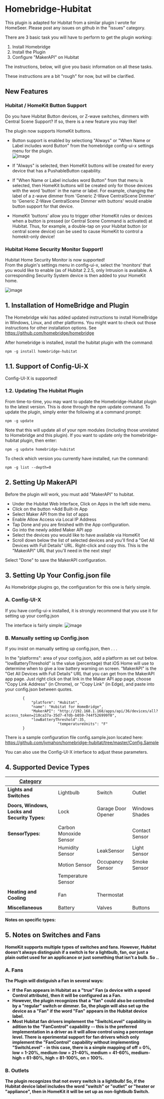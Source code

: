 # Homebridge-Hubitat
This plugin is adapted for Hubitat from a similar plugin I wrote for HomeSeer. Please post any issues on github in the "issues" category. 

There are 3 basic task you will have to perform to get the plugin working:
1. Install Homebridge
2. Install the Plugin
3. Configure "MakerAPI" on Hubitat

The instructions, below, will give you basic information on all these tasks.

These instructions are a bit "rough" for now, but will be clarified.

## New Features
### Hubitat / HomeKit Button Support

Do you have Hubitat Button devices, or Z-wave switches, dimmers with Central Scene Support? If so, there is a new feature you may like!

The plugin now supports HomeKit buttons. 
* Button support is enabled by selectiong "Always" or "When Name or Label includes word Button" from the homebridge config-ui-x settings menu for the plugin.  
![image](https://user-images.githubusercontent.com/15061942/110207669-0f5bec80-7e53-11eb-96ca-a0d8cc1d6d26.png)

* If "Always" is selected, then HomeKit buttons will be created for every device that has a PushableButton capability.  
* If "When Name or Label includes word Button" from that menu is selected, then HomeKit buttons will be created only for those devices with the word 'button' in the name or label. For example, changing the label of a z-wave dimmer from 'Generic Z-Wave CentralScene Dimmer' to 'Generic Z-Wave CentralScene Dimmer with buttons' would enable button support for that device. 
* HomeKit 'buttons' allow you to trigger other HomeKit rules or devices when a button is pressed (or Central Scene Command is activated) at Hubitat. Thus, for example, a double-tap on your Hubitat button (or central scene device) can be used to cause HomeKit to control a homekit-only device!

### Hubitat Home Security Monitor Support!
Hubitat Home Security Monitor is now supported!  
From the plugin's settings menu in config-ui-x, select the 'monitors' that you would like to enable (as of Hubitat 2.2.5, only Intrusion is available. A corresponding Security System device is then added to your HomeKit home.

![image](https://user-images.githubusercontent.com/15061942/110241772-92974400-7f20-11eb-9cb2-bb41d5329b23.png)


## 1. Installation of HomeBridge and Plugin

The Homebridge wiki has added updated instructions to install HomeBridge in Windows, Linux, and other platforms. You might want to check out those instructions for other installation options. See https://github.com/homebridge/homebridge

After homebridge is installed, install the hubitat plugin with the command:
`````
npm -g install homebridge-hubitat
`````

## 1.1. Support of Config-Ui-X
Config-UI-X is supported!


### 1.2. Updating The Hubitat Plugin
From time-to-time, you may want to update the Homebridge-Hubitat plugin to the latest version. This is done through the npm update command. To update the plugin, simply enter the following at a command prompt:
`````
npm -g update
`````
Note that this will update all of your npm modules (including those unrelated to Homebridge and this plugin). If you want to update only the homebridge-hubitat plugin, then enter:
`````
npm -g update homebridge-hubitat
`````

To check which version you currently have installed, run the command:
`````
npm -g list --depth=0
`````

## 2. Setting Up MakerAPI

Before the plugin will work, you must add "MakerAPI" to hubitat.

* Under the Hubitat Web Interface, Click on Apps in the left side menu.
* Click on the button +Add Built-In App
* Select Maker API from the list of apps
* Enable Allow Access via Local IP Address
* Tap Done and you are finished with the App configuration.
* Go into the newly added Maker API app
* Select the devices you would like to have available via HomeKit
* Scroll down below the list of selected devices and you'll find a "Get All Devices with Full Details" URL. Right-click and copy this. This is the "MakerAPI" URL that you'll need in the next step!

Select "Done" to save the MakerAPI configuration.

## 3. Setting Up Your Config.json file

As Homebridge plugins go, the configuration for this one is fairly simple. 

### A. Config-UI-X
If you have config-ui-x installed, it is strongly recommend that you use it for setting up your config.json

The interface is fairly simple:
![image](https://user-images.githubusercontent.com/15061942/110207755-a88b0300-7e53-11eb-87e7-7862f74f9093.png)


### B. Manually setting up Config.json

If you insist on manually setting up config.json, then . . .

In the "platforms": area of your config.json, add a platform as set out below.
"lowBatteryThreshold" is the value (percentage) that iOS Home will use to determine when to give a low battery warning on screen.
"MakerAPI" is the "Get All Devices with Full Details" URL that you can get from the MakerAPI app page. Just right click on that link in the Maker API app page, choose "Copy Link Address" (in Chrome), or "Copy Link" (in Edge), and paste into your config.json between quotes. 


`````
		{
			"platform": "Hubitat",              
			"name": "Hubitat for HomeBridge", 
			"MakerAPI": "http://192.168.1.168/apps/api/36/devices/all?access_token=210ca37a-35d7-47db-b059-744f526999f0",
			"lowBatteryThreshold":35,
                        "temperatureUnits": "F"
		}
`````
There is a sample configuration file config.sample.json located here: https://github.com/jvmahon/homebridge-hubitat/tree/master/Config.Sample

You can also use the Config-UI-X interface to adjust these parameters.

## 4. Supported Device Types

| <u>Category                                  	|                      	|                     	|                  	|
|-------------------------------------------	|----------------------	|---------------------	|------------------	|
| <b>Lights and Switches                       	| Lightbulb            	| Switch              	| Outlet           	|
| | | |
| <b>Doors, Windows, Locks and Security Types: 	| Lock                 	| Garage Door Opener                 	|  Windows Shades	|
| | | |
| <b>SensorTypes:                              	| Carbon Monoxide Sensor 	|  	| Contact Sensor    	|
|                                           	| Humidity Sensor       	| LeakSensor          	| Light Sensor      	|
|                                           	| Motion Sensor         	| Occupancy Sensor     	| Smoke Sensor      	|
|                                           	| Temperature Sensor     |                     	|                  	|
| | | |
| <b>Heating and Cooling                       	| Fan            	|   Thermostat  	|                  	|
| | | |
| <b>Miscellaneous                             	|  Battery             	|    Valves                 	|     Buttons            	|

<b>Notes on specific types:


## 5. Notes on Switches and Fans

HomeKit supports multiple types of switches and fans. However, Hubitat doesn't always distinguish if a switch is for a lightbulb, fan, our just a plain outlet used for an applicance or just something that isn't a bulb. So ..

### A. Fans

The Plugin will distiguish a Fan in several ways:

* If the Fan appears in Hubitat as a "true" Fan (a device with a speed Control attribute), then it will be configured as a Fan.
* However, the plugin recognizes that a "fan" could also be controlled by a "regular" switch or dimmer. So, the plugin will also set up the device as a "Fan" if the word "Fan" appears in the Hubitat device label.
* Most Hubitat fan drivers implement the "SwitchLevel" capability in adition to the "FanControl" capability -- this is the preferred implementation in a driver as it will allow control using a percentage level. There is eperimental support for fan drivers which only implement the "FanControl" capability without implementing "SwitchLevel" - in this case, there is a simple mapping of off = 0%, low = 1-20%, medium-low = 21-40%, medium = 41-60%, medium-high = 61-80%, high = 81-100%, on = 100%.

### B. Outlets

The plugin recognizes that not every switch is a lightbulb!  So, if the Hubitat device label includes the word "switch" or "outlet" or "heater or "appliance", then in HomeKit it will be set up as non-lightbulb Switch.

